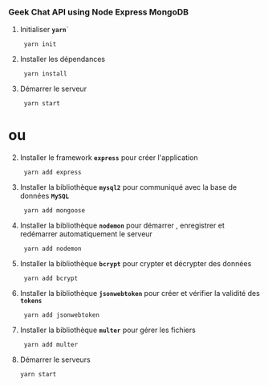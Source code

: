 ### Geek Chat API using Node Express MongoDB

1. Initialiser **`yarn`**`

        yarn init

2. Installer les dépendances

        yarn install

3. Démarrer le serveur

        yarn start

# ou

2. Installer le framework **`express`** pour créer l'application

        yarn add express

3. Installer la bibliothèque **`mysql2`** pour communiqué avec la base de données **`MySQL`** 

        yarn add mongoose

4. Installer la bibliothèque **`nodemon`** pour démarrer , enregistrer et redémarrer automatiquement le serveur

        yarn add nodemon

5. Installer la bibliothèque **`bcrypt`** pour crypter et décrypter des données

        yarn add bcrypt

8. Installer la bibliothèque **`jsonwebtoken`** pour créer et vérifier la validité des **`tokens`**

        yarn add jsonwebtoken

9. Installer la bibliothèque **`multer`** pour gérer les fichiers 

        yarn add multer

10. Démarrer le serveurs

        yarn start